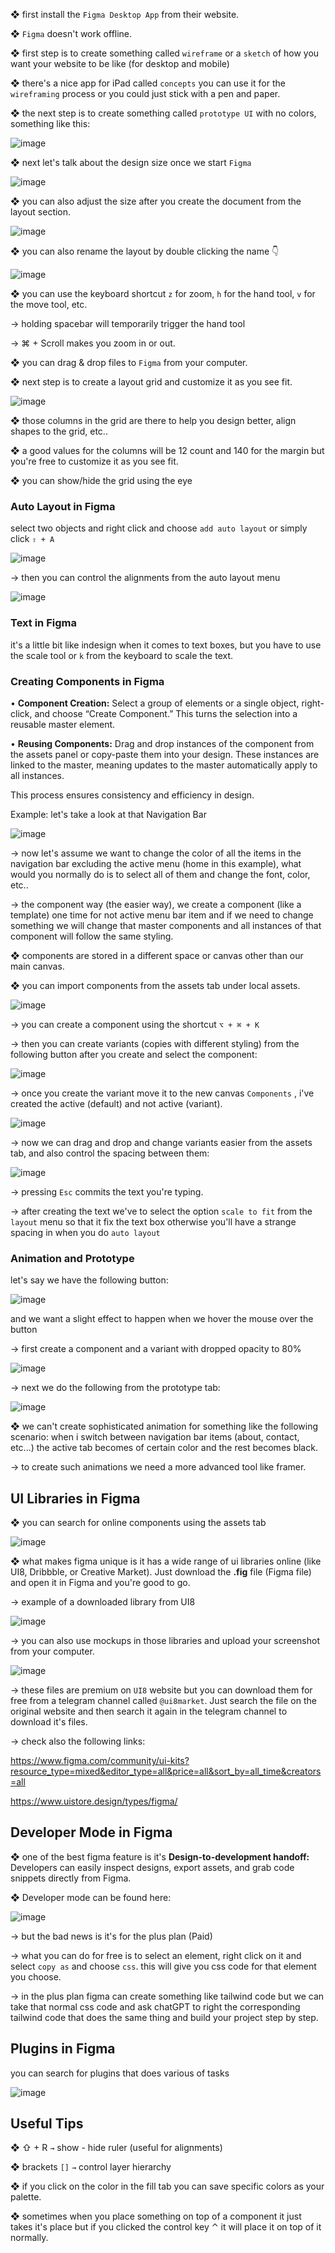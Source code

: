 
❖ first install the `Figma Desktop App` from their website. 

❖ `Figma` doesn't work offline. 

❖ first step is to create something called `wireframe` or a `sketch` of how you want your website to be like (for desktop and mobile)

❖ there's a nice app for iPad called `concepts` you can use it for the `wireframing` process or you could just stick with a pen and paper. 

❖ the next step is to create something called `prototype UI` with no colors, something like this: 

![image](prototypeUI.png)

❖ next let's talk about the design size once we start `Figma` 

![image](canvasSize.png)

❖ you can also adjust the size after you create the document from the layout section. 

![image](layoutSection.png)

❖ you can also rename the layout by double clicking the name 👇

![image](renameTheLayout.png)

❖ you can use the keyboard shortcut `z` for zoom, `h` for the hand tool, `v` for the move tool, etc. 

→ holding spacebar will temporarily trigger the hand tool 

→ ⌘ + Scroll makes you zoom in or out. 

❖ you can drag & drop files to `Figma` from your computer. 

❖ next step is to create a layout grid and customize it as you see fit. 

![image](layoutGrid.png)

❖ those columns in the grid are there to help you design better, align shapes to the grid, etc..

❖ a good values for the columns will be 12 count and 140 for the margin but you're free to customize it as you see fit.

❖ you can show/hide the grid using the eye


### Auto Layout in Figma

select two objects and right click and choose `add auto layout` or simply click `⇧ + A`

![image](autoLayout.png)

→ then you can control the alignments from the auto layout menu

![image](autoLayoutMenu.png)


### Text in Figma

it's a little bit like indesign when it comes to text boxes, but you have to use the scale tool or `k` from the keyboard to scale the text.

### Creating Components in Figma

• **Component Creation:** Select a group of elements or a single object, right-click, and choose “Create Component.” This turns the selection into a reusable master element.

• **Reusing Components:** Drag and drop instances of the component from the assets panel or copy-paste them into your design. These instances are linked to the master, meaning updates to the master automatically apply to all instances.

This process ensures consistency and efficiency in design.


Example: let's take a look at that Navigation Bar

![image](NavBar.png)


→ now let's assume we want to change the color of all the items in the navigation bar excluding the active menu (home in this example), what would you normally do is to select all of them and change the font, color, etc.. 

→ the component way (the easier way), we create a component (like a template) one time for not active menu bar item and if we need to change something we will change that master components and all instances of that component will follow the same styling. 

❖ components are stored in a different space or canvas other than our main canvas. 

❖ you can import components from the assets tab under local assets. 


![image](assetsTab.png)

→ you can create a component using the shortcut `⌥ + ⌘ + K` 

→ then you can create variants (copies with different styling)  from the following button after you create and select the component: 

![image](addingVariants.png)

→ once you create the variant move it to the new canvas `Components` , i've created the active (default) and not active (variant). 

![image](Components.png)


→ now we can drag and drop and change variants easier from the assets tab, and also control the spacing between them: 

![image](usingComponents.gif)

→ pressing `Esc` commits the text you're typing. 

→ after creating the text we've to select the option `scale to fit` from the `layout` menu so that it fix the text box otherwise you'll have a strange spacing in when you do `auto layout` 

### Animation and Prototype

let's say we have the following button: 

![image](Button.png )

and we want a slight effect to happen when we hover the mouse over the button

→ first create a component and a variant with dropped opacity to 80% 

![image](buttonVariants.png)

→ next we do the following from the prototype tab: 

![image](buttonAnimation.gif)

❖ we can't create sophisticated animation for something like the following scenario: when i switch between navigation bar items (about, contact, etc...) the active tab becomes of certain color and the rest becomes black. 

→ to create such animations we need a more advanced tool like framer. 

## UI Libraries in Figma

❖ you can search for online components using the assets tab

![image](searchComponents.png)

❖ what makes figma unique is it has a wide range of ui libraries online (like UI8, Dribbble, or Creative Market). Just download the **.fig** file (Figma file) and open it in Figma and you're good to go. 

→ example of a downloaded library from UI8

![image](downloadedLibrary.png)

→ you can also use mockups in those libraries and upload your screenshot from your computer. 

![image](Mockups.png)

→ these files are premium on `UI8` website but you can download them for free from a telegram channel called `@ui8market`. Just search the file on the original website and then search it again in the telegram channel to download it's files. 

→ check also the following links: 

https://www.figma.com/community/ui-kits?resource_type=mixed&editor_type=all&price=all&sort_by=all_time&creators=all

https://www.uistore.design/types/figma/

## Developer Mode in Figma

❖ one of the best figma feature is it's **Design-to-development handoff:** Developers can easily inspect designs, export assets, and grab code snippets directly from Figma.

❖ Developer mode can be found here: 

![image](devMode.png)

→ but the bad news is it's for the plus plan (Paid) 

→ what you can do for free is to select an element, right click on it and select `copy as` and choose `css`. this will give you css code for that element you choose. 

→ in the plus plan figma can create something like tailwind code but we can take that normal css code and ask chatGPT to right the corresponding tailwind code that does the same thing and build your project step by step. 

## Plugins in Figma

you can search for plugins that does various of tasks 

![image](figmaPlugins.png)

## Useful Tips

❖ ⇧ + R `→`  show - hide ruler (useful for alignments)

❖ brackets `[]` `→`  control layer hierarchy

❖ if you click on the color in the fill tab you can save specific colors as your palette. 

❖ sometimes when you place something on top of a component it just takes it's place but if you clicked the control key ⌃ it will place it on top of it normally. 






